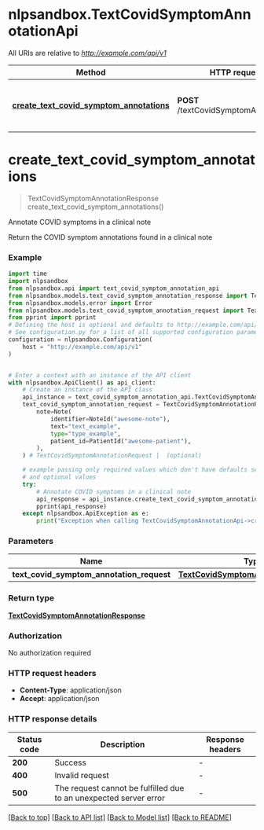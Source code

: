 # nlpsandbox.TextCovidSymptomAnnotationApi

All URIs are relative to *http://example.com/api/v1*

Method | HTTP request | Description
------------- | ------------- | -------------
[**create_text_covid_symptom_annotations**](TextCovidSymptomAnnotationApi.md#create_text_covid_symptom_annotations) | **POST** /textCovidSymptomAnnotations | Annotate COVID symptoms in a clinical note


# **create_text_covid_symptom_annotations**
> TextCovidSymptomAnnotationResponse create_text_covid_symptom_annotations()

Annotate COVID symptoms in a clinical note

Return the COVID symptom annotations found in a clinical note

### Example

```python
import time
import nlpsandbox
from nlpsandbox.api import text_covid_symptom_annotation_api
from nlpsandbox.models.text_covid_symptom_annotation_response import TextCovidSymptomAnnotationResponse
from nlpsandbox.models.error import Error
from nlpsandbox.models.text_covid_symptom_annotation_request import TextCovidSymptomAnnotationRequest
from pprint import pprint
# Defining the host is optional and defaults to http://example.com/api/v1
# See configuration.py for a list of all supported configuration parameters.
configuration = nlpsandbox.Configuration(
    host = "http://example.com/api/v1"
)


# Enter a context with an instance of the API client
with nlpsandbox.ApiClient() as api_client:
    # Create an instance of the API class
    api_instance = text_covid_symptom_annotation_api.TextCovidSymptomAnnotationApi(api_client)
    text_covid_symptom_annotation_request = TextCovidSymptomAnnotationRequest(
        note=Note(
            identifier=NoteId("awesome-note"),
            text="text_example",
            type="type_example",
            patient_id=PatientId("awesome-patient"),
        ),
    ) # TextCovidSymptomAnnotationRequest |  (optional)

    # example passing only required values which don't have defaults set
    # and optional values
    try:
        # Annotate COVID symptoms in a clinical note
        api_response = api_instance.create_text_covid_symptom_annotations(text_covid_symptom_annotation_request=text_covid_symptom_annotation_request)
        pprint(api_response)
    except nlpsandbox.ApiException as e:
        print("Exception when calling TextCovidSymptomAnnotationApi->create_text_covid_symptom_annotations: %s\n" % e)
```


### Parameters

Name | Type | Description  | Notes
------------- | ------------- | ------------- | -------------
 **text_covid_symptom_annotation_request** | [**TextCovidSymptomAnnotationRequest**](TextCovidSymptomAnnotationRequest.md)|  | [optional]

### Return type

[**TextCovidSymptomAnnotationResponse**](TextCovidSymptomAnnotationResponse.md)

### Authorization

No authorization required

### HTTP request headers

 - **Content-Type**: application/json
 - **Accept**: application/json


### HTTP response details
| Status code | Description | Response headers |
|-------------|-------------|------------------|
**200** | Success |  -  |
**400** | Invalid request |  -  |
**500** | The request cannot be fulfilled due to an unexpected server error |  -  |

[[Back to top]](#) [[Back to API list]](../README.md#documentation-for-api-endpoints) [[Back to Model list]](../README.md#documentation-for-models) [[Back to README]](../README.md)


